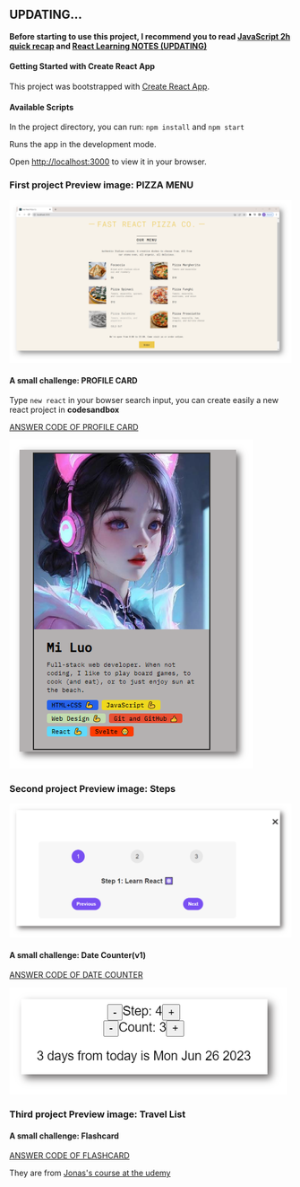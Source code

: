 ## UPDATING...

**Before starting to use this project, I recommend you to read [JavaScript 2h quick recap](https://github.com/luomi16/My-Blog/blob/main/JS/Essential-JavaScript-Fundamentals.md) and [React Learning NOTES (UPDATING)](https://github.com/luomi16/My-Blog/blob/main/JS/React.md)**

#### Getting Started with Create React App

This project was bootstrapped with [Create React App](https://github.com/facebook/create-react-app).

#### Available Scripts

In the project directory, you can run: `npm install` and `npm start`

Runs the app in the development mode.

Open [http://localhost:3000](http://localhost:3000) to view it in your browser.

### First project Preview image: PIZZA MENU

<img src="images/pizza-menu.png">

#### A small challenge: PROFILE CARD

Type `new react` in your bowser search input, you can create easily a new react project in **codesandbox**

[ANSWER CODE OF PROFILE CARD](https://codesandbox.io/s/react-challenge-profile-j2sszk?file=/src/index.js)

<img src="images/profile-card.png">

### Second project Preview image: Steps

<img src="images/Steps.png">

#### A small challenge: Date Counter(v1)

[ANSWER CODE OF DATE COUNTER](https://codesandbox.io/s/date-counter-rtyvjs?file=/src/App.js)

<img src="images/Date-Counter.png">

### Third project Preview image: Travel List

#### A small challenge: Flashcard

[ANSWER CODE OF FLASHCARD](https://codesandbox.io/s/flashcard-92jqg7)

They are from [Jonas's course at the udemy](https://www.udemy.com/course/the-ultimate-react-course/learn/lecture)

